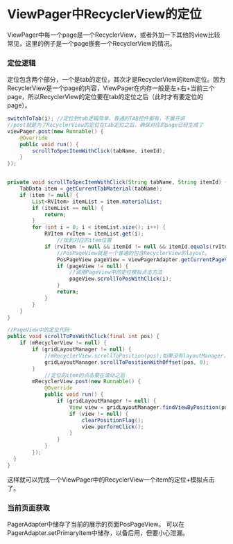 # ViewPager中RecyclerView的定位



ViewPager中每一个page是一个RecyclerView，或者外加一下其他的view比较常见，这里的例子是一个page嵌套一个RecyclerView的情况。

### 定位逻辑

定位包含两个部分，一个是tab的定位，其次才是RecyclerView的item定位。因为RecyclerView是一个page的内容，ViewPager在内存一般是左+右+当前三个page，所以RecyclerView的定位要在tab的定位之后（此时才有要定位的page）。

```java
switchToTab(i); //定位到tab逻辑简单，普通的TAB控件都有，不展开讲
//post就是为了RecyclerView的定位在tab定位之后，确保对应的page已经生成了
viewPager.post(new Runnable() {
    @Override
    public void run() {
        scrollToSpecItemWithClick(tabName, itemId);
    }
});


private void scrollToSpecItemWithClick(String tabName, String itemId) {
    TabData item = getCurrentTabMaterial(tabName);
    if (item != null) {
        List<RVItem> itemList = item.materialList;
        if (itemList == null) {
            return;
        }
        for (int i = 0; i < itemList.size(); i++) {
            RVItem rvItem = itemList.get(i);
         		//找到对应的item位置
            if (rvItem != null && itemId != null && itemId.equals(rvItem.id)) {
              	//PosPageView就是一个普通的包含RecyclerView的layout。
                PosPageView pageView = viewPagerAdapter.getCurrentPageView();
                if (pageView != null) {
                  	//调用PageView中的定位模拟点击方法
                    pageView.scrollToPosWithClick(i);
                }
                return;
            }
        }
    }
}
```

```java
//PageView中的定位代码
public void scrollToPosWithClick(final int pos) {
	if (mRecyclerView != null) {
        if (gridLayoutManager != null) {
            //mRecyclerView.scrollToPosition(pos);如果没有layoutManager，可以用这个代替定位
            gridLayoutManager.scrollToPositionWithOffset(pos, 0);
        }
    		//定位的item的点击要在滚动之后
        mRecyclerView.post(new Runnable() {
            @Override
            public void run() {
                if (gridLayoutManager != null) {
                    View view = gridLayoutManager.findViewByPosition(pos);
                    if (view != null) {
                        clearPositionFlag();
                        view.performClick();
                    }
                }
            }
        });
  }
}

```

这样就可以完成一个ViewPager中的RecyclerView一个item的定位+模拟点击了。

### 当前页面获取

PagerAdapter中储存了当前的展示的页面PosPageView。
可以在PagerAdapter.setPrimaryItem中储存，以备后用，但要小心泄漏。


